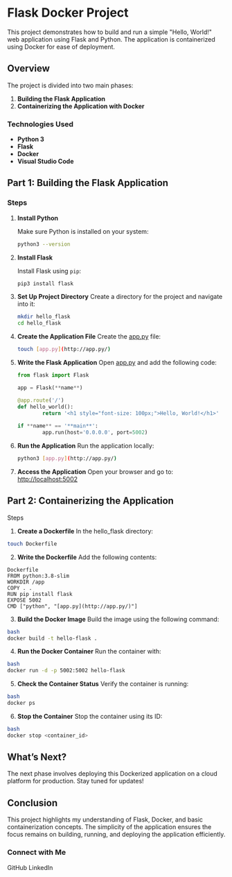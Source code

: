 # Flask Docker Project

This project demonstrates how to build and run a simple "Hello, World!" web application using Flask and Python. The application is containerized using Docker for ease of deployment.

## Overview

The project is divided into two main phases:

1. **Building the Flask Application**
2. **Containerizing the Application with Docker**

### Technologies Used

- **Python 3**
- **Flask**
- **Docker**
- **Visual Studio Code**

## Part 1: Building the Flask Application

### Steps

1. **Install Python**
    
    Make sure Python is installed on your system:
    
    ```bash
    python3 --version
    
    ```
    
2. **Install Flask**
    
    Install Flask using `pip`:
    
    ```bash
    pip3 install flask
    
    ```
    
3. **Set Up Project Directory**
Create a directory for the project and navigate into it:
    
    ```bash
    mkdir hello_flask
    cd hello_flask
    ```
    
4. **Create the Application File**
Create the [app.py](http://app.py/) file:
    
    ```bash
    touch [app.py](http://app.py/)
    ```
    
5. **Write the Flask Application**
Open [app.py](http://app.py/) and add the following code:
    
    ```python
    from flask import Flask
    
    app = Flask(**name**)
    
    @app.route('/')
    def hello_world():
    		return '<h1 style="font-size: 100px;">Hello, World!</h1>'
    		
    if **name** == '**main**':
    		app.run(host='0.0.0.0', port=5002)
    
    ```
    
6. **Run the Application**
Run the application locally:
    
    ```bash
    python3 [app.py](http://app.py/)
    ```
    
7. **Access the Application**
Open your browser and go to:
[http://localhost:5002](http://localhost:5002/)

## Part 2: Containerizing the Application
Steps
1. **Create a Dockerfile**
In the hello_flask directory:

```bash
touch Dockerfile
```

2. **Write the Dockerfile**
Add the following contents:

```docker
Dockerfile
FROM python:3.8-slim
WORKDIR /app
COPY . .
RUN pip install flask
EXPOSE 5002
CMD ["python", "[app.py](http://app.py/)"]
```

3. **Build the Docker Image**
Build the image using the following command:

```bash
bash
docker build -t hello-flask .
```

4. **Run the Docker Container**
Run the container with:

```bash
bash
docker run -d -p 5002:5002 hello-flask
```

5. **Check the Container Status**
Verify the container is running:

```bash
bash
docker ps
```

6. **Stop the Container**
Stop the container using its ID:

```bash
bash
docker stop <container_id>
```

## What’s Next?
The next phase involves deploying this Dockerized application on a cloud platform for production. Stay tuned for updates!

## Conclusion
This project highlights my understanding of Flask, Docker, and basic containerization concepts. The simplicity of the application ensures the focus remains on building, running, and deploying the application efficiently.

### Connect with Me
GitHub
LinkedIn

